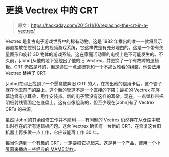 # 更换 Vectrex 中的 CRT

> 原文：<https://hackaday.com/2015/11/10/replacing-the-crt-in-a-vectrex/>

Vectrex 是复古电子游戏世界中的稀有动物。这是 1982 年推出的唯一一款将显示器直接放在控制台上的视频游戏系统，它这样做是有充分理由的。这是一个带有矢量图形和旋转 3D 物体的游戏系统，这在家庭活动室的电视上是不可能发生的。不久前，[John]从他的地下室挖出了他的旧 Vectrex，并更换了一个有故障的逻辑板。CRT 仍然是坏的，但是通过一点点研究和一个不那么难看的组装，他设法用 Vectrex 替换了 CRT。

[John]在网上找到了一个愿意放弃旧 CRT 的人，在掏出他的信用卡后，这个管子就在他去前门的路上。这个新的管道不是一个直接的下降；最初的 Vectrex 在屏幕边缘有小耳朵，用作安装点。新的电子管没有这样的耳朵。现在，一点塑料带把阴极射线管固定在底盘上。这有点像组装的，但至少现在[John]有了 Vectrex CRTs 的来源。

虽然[John]的其余维修工作并不顺利——有问题的 Vectrex 仍然存在从仓库中取出时存在的所有逻辑板问题。这台 Vectrex 确实有一台新的 CRT，在修复这台旧机器上再多做一点工作，它应该能再工作 30 年。

每当你遇到一个有趣的 CRT，一定要把它抓起来。这是另一个产品，[使用一个小屏幕来播放一些经典的 MAME 动作](https://hackaday.com/2014/12/13/1-37-crt-restored-by-hacklab-for-miniature-mame-cabinet/)。
